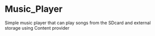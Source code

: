 # Music_Player
Simple music player that can play songs from the SDcard and external storage using Content provider
